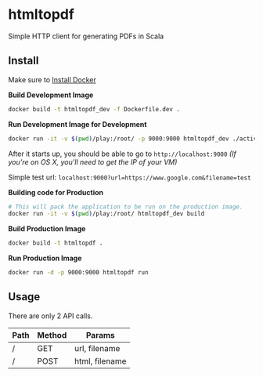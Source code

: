 # htmltopdf

Simple HTTP client for generating PDFs in Scala


## Install

Make sure to [Install Docker](https://docs.docker.com/installation/)

**Build Development Image**
```bash
docker build -t htmltopdf_dev -f Dockerfile.dev .
```

**Run Development Image for Development**
```bash
docker run -it -v $(pwd)/play:/root/ -p 9000:9000 htmltopdf_dev ./activator ~run
```
After it starts up, you should be able to go to ``http://localhost:9000``
_(If you're on OS X, you'll need to get the IP of your VM)_

Simple test url: ``localhost:9000?url=https://www.google.com&filename=test``


**Building code for Production**
```bash
# This will pack the application to be run on the production image.
docker run -it -v $(pwd)/play:/root/ htmltopdf_dev build
```

**Build Production Image**
```bash
docker build -t htmltopdf .
```

**Run Production Image**
```bash
docker run -d -p 9000:9000 htmltopdf run
```


## Usage

There are only 2 API calls.

| Path | Method | Params         |
|------|--------|----------------|
| /    | GET    | url, filename  |
| /    | POST   | html, filename |
